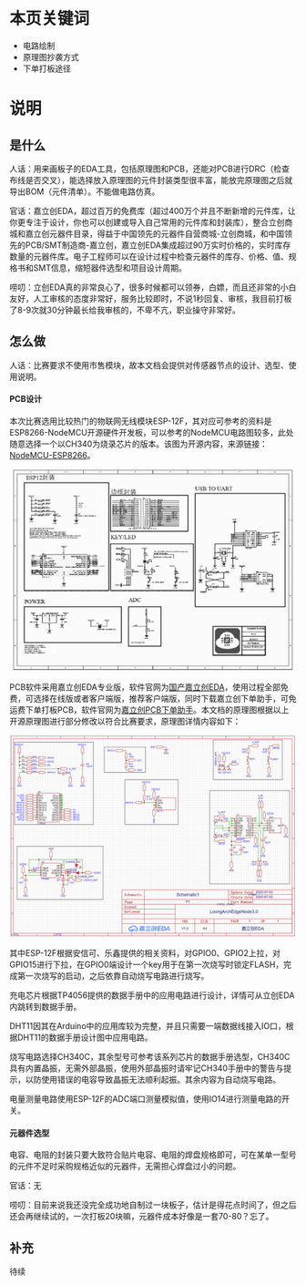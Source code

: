 # 本页关键词

- 电路绘制
- 原理图抄袭方式
- 下单打板途径

# 说明

## 是什么

人话：用来画板子的EDA工具，包括原理图和PCB，还能对PCB进行DRC（检查布线是否交叉），能选择放入原理图的元件封装类型很丰富，能放完原理图之后就导出BOM（元件清单）。不能做电路仿真。

官话：嘉立创EDA，超过百万的免费库（超过400万个并且不断新增的元件库，让你更专注于设计，你也可以创建或导入自己常用的元件库和封装库），整合立创商城和嘉立创元器件目录，得益于中国领先的元器件自营商城-立创商城，和中国领先的PCB/SMT制造商-嘉立创，嘉立创EDA集成超过90万实时价格的，实时库存数量的元器件库。电子工程师可以在设计过程中检查元器件的库存、价格、值、规格书和SMT信息，缩短器件选型和项目设计周期。

唠叨：立创EDA真的非常良心了，很多时候都可以领券，白嫖，而且还非常的小白友好，人工审核的态度非常好，服务比较即时，不说1秒回复、审核，我目前打板了8-9次就30分钟最长给我审核的，不卑不亢，职业操守非常好。

## 怎么做

人话：比赛要求不使用市售模块，故本文档会提供对传感器节点的设计、选型、使用说明。

#### PCB设计

本次比赛选用比较热门的物联网无线模块ESP-12F，其对应可参考的资料是ESP8266-NodeMCU开源硬件开发板，可以参考的NodeMCU电路图较多，此处随意选择一个以CH340为烧录芯片的版本。该图为开源内容，来源链接：[NodeMCU-ESP8266](https://docs.ai-thinker.com/esp8266/boards/nodemcu)。

![1](./image/ESP8266NodeMCU_ch340.JPG)

PCB软件采用嘉立创EDA专业版，软件官网为[国产嘉立创EDA](https://pro.lceda.cn/)，使用过程全部免费，可选择在线版或者客户端版，推荐客户端版，同时下载嘉立创下单助手，可免运费下单打板PCB，软件官网为[嘉立创PCB下单助手](https://www.jlc.com/portal/appDownloadsWithConfig.html)。本文档的原理图根据以上开源原理图进行部分修改以符合比赛要求，原理图详情内容如下：

![](./image/LoongArch_P3.png)

其中ESP-12F根据安信可、乐鑫提供的相关资料，对GPIO0、GPIO2上拉，对GPIO15进行下拉，在GPIO0端设计一个key用于在第一次烧写时锁定FLASH，完成第一次烧写的启动，之后依靠自动烧写电路进行烧写。

充电芯片根据TP4056提供的数据手册中的应用电路进行设计，详情可从立创EDA内跳转到数据手册。

DHT11因其在Arduino中的应用库较为完整，并且只需要一端数据线接入IO口，根据DHT11的数据手册设计图中应用电路。

烧写电路选择CH340C，其余型号可参考该系列芯片的数据手册选型，CH340C具有内置晶振，无需外部晶振，使用外部晶振时请牢记CH340手册中的警告与提示，以防使用错误的电容导致晶振无法顺利起振。其余内容为自动烧写电路。

电量测量电路使用ESP-12F的ADC端口测量模拟值，使用IO14进行测量电路的开关。

#### 元器件选型

电容、电阻的封装只要大致符合贴片电容、电阻的焊盘规格即可，可在某单一型号的元件不足时采购规格近似的元器件，无需担心焊盘过小的问题。

官话：无

唠叨：目前来说我还没完全成功地自制过一块板子，估计是得花点时间了，但之后还会再继续试的，一次打板20块嘛，元器件成本好像是一套70-80？忘了。

## 补充

待续